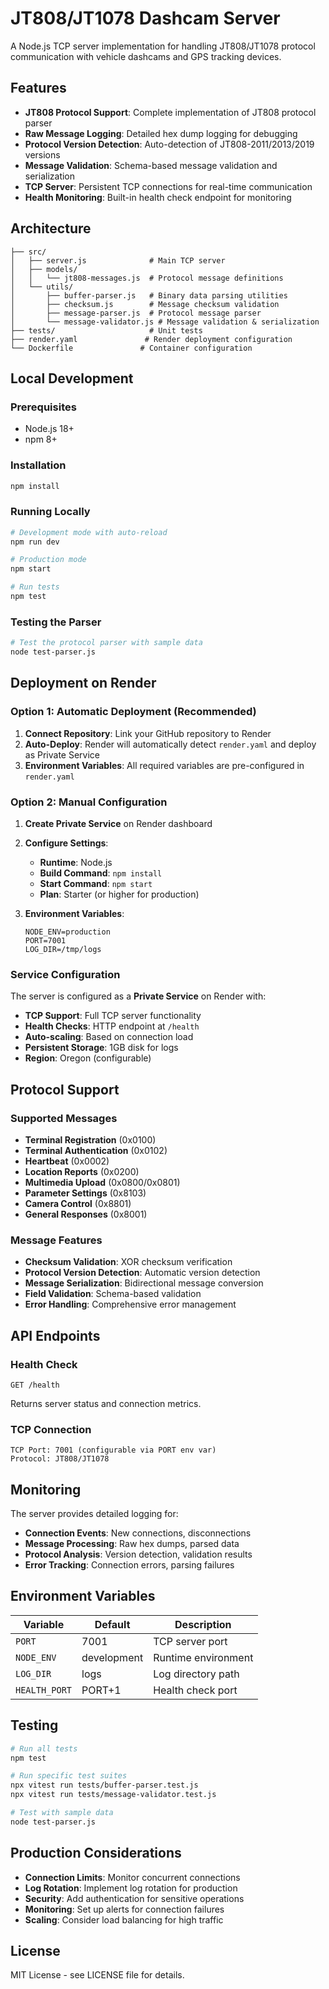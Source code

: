 # JT808/JT1078 Dashcam Server

A Node.js TCP server implementation for handling JT808/JT1078 protocol communication with vehicle dashcams and GPS tracking devices.

## Features

- **JT808 Protocol Support**: Complete implementation of JT808 protocol parser
- **Raw Message Logging**: Detailed hex dump logging for debugging
- **Protocol Version Detection**: Auto-detection of JT808-2011/2013/2019 versions
- **Message Validation**: Schema-based message validation and serialization
- **TCP Server**: Persistent TCP connections for real-time communication
- **Health Monitoring**: Built-in health check endpoint for monitoring

## Architecture

```
├── src/
│   ├── server.js              # Main TCP server
│   ├── models/
│   │   └── jt808-messages.js  # Protocol message definitions
│   └── utils/
│       ├── buffer-parser.js   # Binary data parsing utilities
│       ├── checksum.js        # Message checksum validation
│       ├── message-parser.js  # Protocol message parser
│       └── message-validator.js # Message validation & serialization
├── tests/                     # Unit tests
├── render.yaml               # Render deployment configuration
└── Dockerfile               # Container configuration
```

## Local Development

### Prerequisites

- Node.js 18+
- npm 8+

### Installation

```bash
npm install
```

### Running Locally

```bash
# Development mode with auto-reload
npm run dev

# Production mode
npm start

# Run tests
npm test
```

### Testing the Parser

```bash
# Test the protocol parser with sample data
node test-parser.js
```

## Deployment on Render

### Option 1: Automatic Deployment (Recommended)

1. **Connect Repository**: Link your GitHub repository to Render
2. **Auto-Deploy**: Render will automatically detect `render.yaml` and deploy as Private Service
3. **Environment Variables**: All required variables are pre-configured in `render.yaml`

### Option 2: Manual Configuration

1. **Create Private Service** on Render dashboard
2. **Configure Settings**:

   - **Runtime**: Node.js
   - **Build Command**: `npm install`
   - **Start Command**: `npm start`
   - **Plan**: Starter (or higher for production)

3. **Environment Variables**:
   ```
   NODE_ENV=production
   PORT=7001
   LOG_DIR=/tmp/logs
   ```

### Service Configuration

The server is configured as a **Private Service** on Render with:

- **TCP Support**: Full TCP server functionality
- **Health Checks**: HTTP endpoint at `/health`
- **Auto-scaling**: Based on connection load
- **Persistent Storage**: 1GB disk for logs
- **Region**: Oregon (configurable)

## Protocol Support

### Supported Messages

- **Terminal Registration** (0x0100)
- **Terminal Authentication** (0x0102)
- **Heartbeat** (0x0002)
- **Location Reports** (0x0200)
- **Multimedia Upload** (0x0800/0x0801)
- **Parameter Settings** (0x8103)
- **Camera Control** (0x8801)
- **General Responses** (0x8001)

### Message Features

- **Checksum Validation**: XOR checksum verification
- **Protocol Version Detection**: Automatic version detection
- **Message Serialization**: Bidirectional message conversion
- **Field Validation**: Schema-based validation
- **Error Handling**: Comprehensive error management

## API Endpoints

### Health Check

```
GET /health
```

Returns server status and connection metrics.

### TCP Connection

```
TCP Port: 7001 (configurable via PORT env var)
Protocol: JT808/JT1078
```

## Monitoring

The server provides detailed logging for:

- **Connection Events**: New connections, disconnections
- **Message Processing**: Raw hex dumps, parsed data
- **Protocol Analysis**: Version detection, validation results
- **Error Tracking**: Connection errors, parsing failures

## Environment Variables

| Variable      | Default     | Description         |
| ------------- | ----------- | ------------------- |
| `PORT`        | 7001        | TCP server port     |
| `NODE_ENV`    | development | Runtime environment |
| `LOG_DIR`     | logs        | Log directory path  |
| `HEALTH_PORT` | PORT+1      | Health check port   |

## Testing

```bash
# Run all tests
npm test

# Run specific test suites
npx vitest run tests/buffer-parser.test.js
npx vitest run tests/message-validator.test.js

# Test with sample data
node test-parser.js
```

## Production Considerations

- **Connection Limits**: Monitor concurrent connections
- **Log Rotation**: Implement log rotation for production
- **Security**: Add authentication for sensitive operations
- **Monitoring**: Set up alerts for connection failures
- **Scaling**: Consider load balancing for high traffic

## License

MIT License - see LICENSE file for details.
